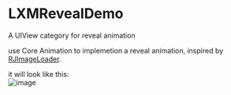 # LXMRevealDemo
A UIView category for reveal animation 

use Core Animation to implemetion a reveal animation, inspired by [RJImageLoader](https://github.com/rounak/RJImageLoader).     

it will look like this:    
![image](https://raw.githubusercontent.com/Phelthas/LXMRevealDemo/master/screenshots/reveal.gif)
